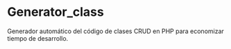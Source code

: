 # Generator_class
Generador automático del código de clases CRUD en PHP para economizar tiempo de desarrollo.
